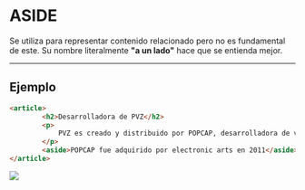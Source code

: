 # ASIDE

Se utiliza para representar contenido relacionado pero no es fundamental de este. Su nombre literalmente **"a un lado"** hace que se entienda mejor.
***
## Ejemplo
```html
<article>
        <h2>Desarrolladora de PVZ</h2>
        <p>
            PVZ es creado y distribuido por POPCAP, desarrolladora de videojuegos, estos han desarrollado secuelas o spins-offs del primer juego.
        </p>
        <aside>POPCAP fue adquirido por electronic arts en 2011</aside>
</article>
```
<img src="https://cdn.discordapp.com/attachments/689476534616326208/1213287581417209856/image.png?ex=65f4ed1d&is=65e2781d&hm=6deda7336ba00b9ed1b693f3ab3215106fd7951aae6bb0e17a009da9e349788f&">